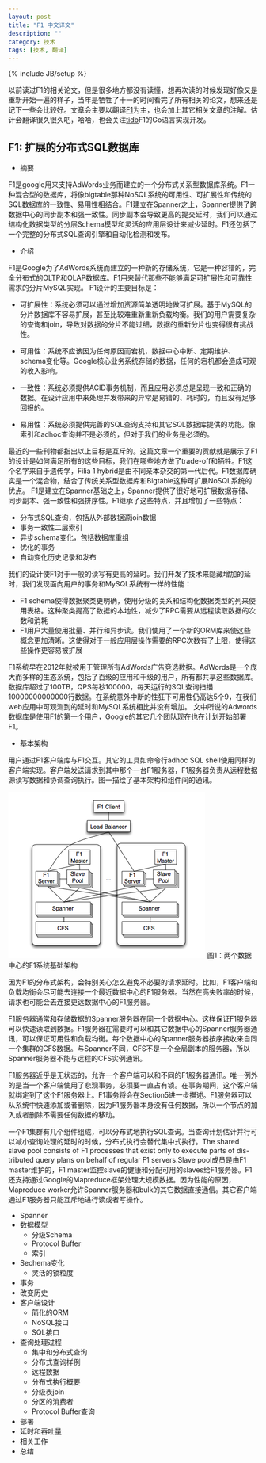 ```yaml
---
layout: post
title: "F1 中文译文"
description: ""
category: 技术
tags: [技术, 翻译]
---
```

{% include JB/setup %}

以前读过F1的相关论文，但是很多地方都没有读懂，想再次读的时候发现好像又是重新开始一遍的样子，当年是牺牲了十一的时间看完了所有相关的论文，想来还是记下一些会比较好。文章会主要以翻译[F1](http://static.googleusercontent.com/media/research.google.com/zh-CN//pubs/archive/41344.pdf)为主，也会加上其它相关文章的注解。估计会翻译很久很久吧，哈哈，也会关注[tidb](https://github.com/pingcap/tidb)F1的Go语言实现开发。

## F1: 扩展的分布式SQL数据库

* 摘要

F1是google用来支持AdWords业务而建立的一个分布式关系型数据库系统。F1一种混合型的数据库，将像bigtable那种NoSQL系统的可用性、可扩展性和传统的SQL数据库的一致性、易用性相结合。F1建立在Spanner之上，Spanner提供了跨数据中心的同步副本和强一致性。同步副本会导致更高的提交延时，我们可以通过结构化数据类型的分层Schema模型和灵活的应用层设计来减少延时。F1还包括了一个完整的分布式SQL查询引擎和自动化检测和发布。

* 介绍

F1是Google为了AdWords系统而建立的一种新的存储系统，它是一种容错的，完全分布式的OLTP和OLAP数据库。F1用来替代那些不能够满足可扩展性和可靠性需求的分片MySQL实现。
F1设计的主要目标是：
  * 可扩展性：系统必须可以通过增加资源简单透明地做可扩展。基于MySQL的分片数据库不容易扩展，甚至比较难重新重新负载均衡。我们的用户需要复杂的查询和join，导致对数据的分片不能过细，数据的重新分片也变得很有挑战性。

  * 可用性：系统不应该因为任何原因而宕机，数据中心中断、定期维护、schema变化等。Google核心业务系统存储的数据，任何的宕机都会造成可观的收入影响。

  * 一致性：系统必须提供ACID事务机制，而且应用必须总是呈现一致和正确的数据。在设计应用中来处理并发带来的异常是易错的、耗时的，而且没有足够回报的。

  * 易用性：系统必须提供完善的SQL查询支持和其它SQL数据库提供的功能。像索引和adhoc查询并不是必须的，但对于我们的业务是必须的。

最近的一些刊物都指出以上目标是互斥的。这篇文章一个重要的贡献就是展示了F1的设计是如何满足所有的这些目标，我们在哪些地方做了trade-off和牺牲。F1这个名字来自于遗传学，Filia 1 hybrid是由不同亲本杂交的第一代后代。F1数据库确实是一个混合物，结合了传统关系型数据库和Bigtable这种可扩展NoSQL系统的优点。
F1是建立在Spanner基础之上，Spanner提供了很好地可扩展数据存储、同步副本、强一致性和强排序性。F1继承了这些特点，并且增加了一些特点：

 * 分布式SQL查询，包括从外部数据源join数据
 * 事务一致性二层索引
 * 异步schema变化，包括数据库重组
 * 优化的事务
 * 自动变化历史记录和发布

我们的设计使F1对于一般的读写有更高的延时。我们开发了技术来隐藏增加的延时，我们发现面向用户的事务和MySQL系统有一样的性能：

 * F1 schema使得数据聚类更明确，使用分级的关系和结构化数据类型的列来使用表格。这种聚类提高了数据的本地性，减少了RPC需要从远程读取数据的次数和消耗
 * F1用户大量使用批量、并行和异步读。我们使用了一个新的ORM库来使这些概念更加清晰。这使得对于一般应用层操作需要的RPC次数有了上限，使得这些操作更容易被扩展

F1系统早在2012年就被用于管理所有AdWords广告竞选数据。AdWords是一个庞大而多样的生态系统，包括了百级的应用和千级的用户，所有都共享这些数据库。数据库超过了100TB，QPS每秒100000，每天运行的SQL查询扫描10000000000000行数据。在系统意外中断的性狂下可用性仍高达5个9，在我们web应用中可观测到的延时和MySQL系统相比并没有增加。
文中所说的Adwords数据库是使用F1的第一个用户，Google的其它几个团队现在也在计划开始部署F1。

* 基本架构

用户通过F1客户端库与F1交互。其它的工具如命令行adhoc SQL shell使用同样的客户端实现。客户端发送请求到其中那个一台F1服务器，F1服务器负责从远程数据源读写数据和协调查询执行。图一描绘了基本架构和组件间的通讯。

![framework](../image/f1-framework.png)
图1：两个数据中心的F1系统基础架构

因为F1的分布式架构，会特别关心怎么避免不必要的请求延时。比如，F1客户端和负载均衡会尽可能去连接一个最近数据中心的F1服务器。当然在高失败率的时候，请求也可能会去连接更远数据中心的F1服务器。

F1服务器通常和存储数据的Spanner服务器在同一个数据中心。这样保证F1服务器可以快速读取到数据。F1服务器在需要时可以和其它数据中心的Spanner服务器通讯，可以保证可用性和负载均衡。每个数据中心的Spanner服务器按序接收来自同一个集群的CFS数据。与Spanner不同，CFS不是一个全局副本的服务器，所以Spanner服务器不能与远程的CFS实例通讯。

F1服务器近乎是无状态的，允许一个客户端可以和不同的F1服务器通讯。唯一例外的是当一个客户端使用了悲观事务，必须要一直占有锁。在事务期间，这个客户端就绑定到了这个F1服务器上。F1事务将会在Section5进一步描述。F1服务器可以从系统中快速添加或者删除，因为F1服务器本身没有任何数据，所以一个节点的加入或者删除不需要任何数据的移动。

一个F1集群有几个组件组成，可以分布式地执行SQL查询。当查询计划估计并行可以减小查询处理的延时的时候，分布式执行会替代集中式执行。The shared slave pool consists of F1 processes that exist only to execute parts of dis- tributed query plans on behalf of regular F1 servers.Slave pool成员是由F1 master维护的，F1 master监控slave的健康和分配可用的slaves给F1服务器。F1还支持通过Google的Mapreduce框架处理大规模数据。因为性能的原因，Mapreduce worker允许Spanner服务器和bulk的其它数据直接通信。其它客户端通过F1服务器只能互斥地进行读或者写操作。

  * Spanner
* 数据模型
  * 分级Schema
  * Protocol Buffer
  * 索引
* Sechema变化
  * 灵活的锁粒度 
* 事务
* 改变历史
* 客户端设计
  * 简化的ORM
  * NoSQL接口
  * SQL接口
* 查询处理过程
  * 集中和分布式查询
  * 分布式查询样例
  * 远程数据
  * 分布式执行概要
  * 分级表join
  * 分区的消费者
  * Protocol Buffer查询
* 部署
* 延时和吞吐量
* 相关工作
* 总结
